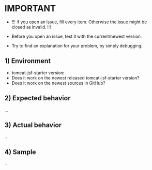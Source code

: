 # IMPORTANT 
- !!! If you open an issue, fill every item. Otherwise the issue might be closed as invalid. !!!

- Before you open an issue, test it with the current/newest version.
- Try to find an explanation for your problem, by simply debugging.

## 1) Environment
- tomcat-jsf-starter version:
- Does it work on the newest released tomcat-jsf-starter version?
- Does it work on the newest sources in GitHub? 

## 2) Expected behavior
...

## 3) Actual behavior
..

## 4) Sample
..
